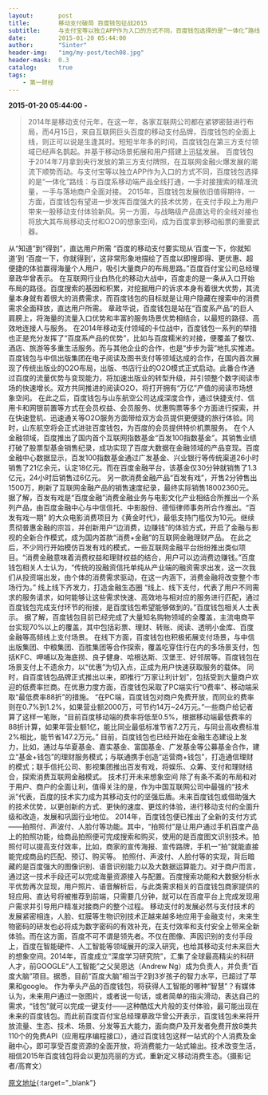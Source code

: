 ```yaml
---
layout:       post
title:        移动支付破局 百度钱包征战2015
subtitle:     与支付宝等以独立APP作为入口的方式不同，百度钱包选择的是“一体化”路线：与百度系移动端产品全线打通，一手对接搜索的精准流量，一手与落地商户全面对接。
date:         2015-01-20 05:44:00
author:       "Sinter"
header-img:   "img/my-post/tech08.jpg"
header-mask:  0.3
catalog:      true
tags:
    - 第一财经
---
```


**2015-01-20 05:44:00**  **-**

> 2014年是移动支付元年，在这一年，各家互联网公司都在紧锣密鼓进行布局，而4月15日，来自互联网巨头百度的移动支付品牌，百度钱包的全面上线，则正可以说是生逢其时。短短半年多的时间，百度钱包在第三方支付领域已经声名鹊起。并基于移动场景拓展和用户搭建上迅猛发展。
百度钱包于2014年7月拿到央行发放的第三方支付牌照，在互联网金融火爆发展的潮流下顺势而动。与支付宝等以独立APP作为入口的方式不同，百度钱包选择的是“一体化”路线：与百度系移动端产品全线打通，一手对接搜索的精准流量，一手与落地商户全面对接。
2015年，百度钱包发展依旧值得期待，一方面，百度钱包有望进一步发挥百度强大的技术优势，在支付手段上为用户带来一股移动支付体验新风。另一方面，与战略级产品直达号的全线对接也将放大其布局移动支付和O2O的想象空间，成为百度拿到移动船票的重要武器。

从“知道”到“得到”，直达用户所需
“百度的移动支付要实现从‘百度一下，你就知道’到 ‘百度一下，你就得到’，这非常形象地描绘了百度以即搜即得、更优惠、超便捷的体验赢得海量个人用户，吸引大量商户的布局思路。”百度百付宝公司总经理章政华曾表示。
在互联网行业白热化的移动大战中，百度走的是一条从入口开始布局的路径。百度搜索的基因和积累，对挖掘用户的诉求本身有着很大优势，其流量本身就有着很大的消费需求，而百度钱包的目标就是让用户隐藏在搜索中的消费需求全面释放，直达用户所需。
章政华说，百度钱包是站在“百度系产品”的巨人肩膀上，将海量的流量入口优势和丰富的服务场景优势相结合，以最短的路径、高效地连接人与服务。
在2014年移动支付领域的卡位战中，百度钱包一系列的举措也正是充分发挥了“百度系产品的优势”，比如与百度糯米的对接，便覆盖了餐饮、酒店、旅游等多重生活服务。而与其他企业的合作，也是“步步为营”地扎实推进。
百度钱包与中信出版集团在电子阅读及图书支付等领域达成的合作，在国内首次展现了传统出版业的O2O布局，出版、书店行业的O2O模式正式启动。此番合作通过百度的流量优势与变现能力，将加速出版业的转型升级，并引领整个数字阅读市场的快速增长。双方共同推进的阅读O2O，将打开拥有“万亿”产值的阅读市场想象空间。
在此之后，百度钱包与山东航空公司达成深度合作，通过快捷支付、信用卡和网银前置等方式在会员权益、会员服务、优惠购票等多个方面进行探索，并在快速登机、迅速通关等O2O服务方面带给双方会员提供更便捷的旅行体验。同时，山东航空将会正式进驻百度钱包，为百度的会员提供特价机票服务。
在个人金融领域，百度推出了国内首个互联网指数基金“百发100指数基金”。其销售业绩打破了股票型基金销售纪录，成功实现了百度大数据在金融领域的产品变现。百度金融中心数据显示，百发100指数基金通过广发基金、兴业银行等传统渠道26小时销售了21亿余元，认定18亿元。而在百度金融平台，该基金仅30分钟就销售了1.3亿元，24小时后销售过6亿元。
另一款消费金融产品“百发有戏”，开售2分钟售出1500万，刷新了互联网金融产品的销售速度纪录，最终实际销售18002360元。据了解，百发有戏是“百度金融”消费金融业务与电影文化产业相结合所推出一个系列产品，由百度金融中心与中信信托、中影股份、德恒律师事务所合作推出。“百发有戏一期” 的大众电影消费项目为《黄金时代》，最低支持门槛仅为10元。继续贯彻普惠金融的宗旨，并创新用户“边消费，边赚钱”的体验方式，开启了金融与影视的全新合作模式，成为国内首款“消费+金融”的互联网金融理财产品。
在此之后，不少同行开始模仿百发有戏的模式，一些互联网金融平台纷纷推出类似项目。“消费金融意味着消费权益和理财权益的结合，用户可以边消费边赚钱。”百度钱包相关人士认为，“传统的投融资信托单纯从产业端的融资需求出发，这一次我们从投资端出发，由个体的消费需求驱动，在这一内涵下，消费金融将改变整个市场行为。”
线上线下齐发力，打造金融生态圈
“线上、线下支付，代表了用户不同需求的服务请求，如何能够让这些需求快速、高效地与相对应的服务进行匹配，通过百度钱包完成支付环节的衔接，是百度钱包希望能够做到的。”百度钱包相关人士表示。
据了解，百度钱包目前已经完成了大量知名购物领域的全覆盖，主流电商平台实现70%以上的覆盖，其中包括彩票、理财、转账、阅读、透明小金库、百度金融等高频线上支付场景。
在线下方面，百度钱包也积极拓展支付场景，与中信出版集团、中粮集团、百胜集团等合作探索，覆盖吃穿住行在内的多场景支付，包括KFC、呷哺以及海底捞、良子健身、哈根达斯、汉堡王、好邻居等。百度钱包在场景支付上不遗余力，以“优惠”为切入点，正成为用户快速获取服务的载体。
同时，自百度钱包品牌正式推出以来，即推行“万家让利计划”，包括受到大量商户欢迎的低费率拦商。在优惠力度方面，百度钱包采取了PC端实行“0费率”、移动端采取“最低费率88折”的措施。
“在PC端，百度钱包对商户免费开放，而同业的费率则在0.7%到1.2%，如果营业额2000万，可节约14万~24万元。”一些商户给记者算了这样一笔账，“目前百度移动端的费率将低至0.5%，根据移动端最低费率的88折计算，如果年营业额1亿，能比同业最低标准节省7.2万元，与同业高收费标准2%相比，能节省147.2万元。”
目前，百度钱包也已经开始在金融生态建设上发力，比如，通过与华夏基金、嘉实基金、富国基金、广发基金等公募基金合作，建立“基金+钱包”的理财服务模式；与联通携手创造“运营商+钱包”，打造通信理财的模式；联手信托公司、影视集团推出百发有戏，将娱乐、众筹、支付和理财结合，探索消费互联网金融模式。
技术打开未来想象空间
除了有条不紊的布局和对于用户、商户的全面让利，值得关注的是，作为中国互联网公司中最强的“技术派”代表，百度的技术实力成为其移动支付的坚强后盾。未来百度钱包或借助强大的技术优势，以更创新的方式、更快的速度、更炫的体验，进行移动支付的全面升级和改造，发展和巩固行业地位。
2014年，百度钱包便已推出了全新的支付方式——拍照付、声波付、人脸付等功能。其中，“拍照付”是让用户通过手机百度产品上的拍照功能，给商品拍照便可完成搜索和购买，使用的是百度图文识别技术。拍照付可以提高支付效率，比如，商家的宣传海报、宣传路牌，手机一“拍”就能直接能完成商品的匹配、预订、购买等。
拍照付、声波付、人脸付等的实现，背后暗藏的是百度强大的图像识别、语音识别能力以及大数据运算能力。对于商户而言，通过这一技术手段还可以完成海量资源接入与配置。百度搜索功能和大数据分析水平优势再次显现，用户照片、语音解析后，与此类需求相关的百度钱包商家提供的轻应用、直达号将被推荐到前端，只需要几分钟，就可以在百度平台上完成发现用户需求并引导用户精准对接商户的整个过程。
移动支付的发展必然与支付技术的发展紧密相连，人脸、虹膜等生物识别技术正越来越多地应用于金融支付，未来生物密码的研发也必将成为数字密码的有效补充，在支付效率和支付安全上带来全新体验。而在这方面，百度不可不谓是领先者。不仅在图像、声因识别的支付手段上，百度在智能硬件、人工智能等领域展开的深入研究，也给其移动支付未来巨大的想象空间。2014年，百度成立“深度学习研究院”，汇集了全球最高精尖的科研人才，前GOOGLE“人工智能”之父吴恩达（Andrew Ng）成为负责人，并负责“百度大脑”项目。据悉，目前“百度大脑”相当于2到3岁孩子的智力水平，已超过了苹果和google。
作为拳头产品的百度钱包，将获得人工智能的哪种“智慧”？有媒体认为，未来用户通过一张图片，或者说一句话，或者简单的指尖滑动，表达自己的需求，“钱包”就可以完成一键支付——这种酷炫大片般的支付体验，最可能出现在未来的百度钱包。而此前百度百付宝总经理章政华曾公开表示，百度钱包未来将开放流量、生态、技术、场景、分发等五大能力，面向商户及开发者免费开放8类共110个的免费API（应用程序编程接口），通过百度钱包这样一站式的个人消费及金融中心，即可享受百度资源的全面开放，将消费能力一站式输出。技术改变生活，相信2015年百度钱包将会以更加亮丽的方式，重新定义移动消费生态。（摄影记者/高育文）

[原文地址](http://www.yicai.com/news/4065343.html){:target="_blank"}


